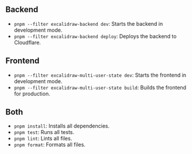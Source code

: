 ## Backend

- `pnpm --filter excalidraw-backend dev`: Starts the backend in development mode.
- `pnpm --filter excalidraw-backend deploy`: Deploys the backend to Cloudflare.

## Frontend

- `pnpm --filter excalidraw-multi-user-state dev`: Starts the frontend in development mode.
- `pnpm --filter excalidraw-multi-user-state build`: Builds the frontend for production.

## Both

- `pnpm install`: Installs all dependencies.
- `pnpm test`: Runs all tests.
- `pnpm lint`: Lints all files.
- `pnpm format`: Formats all files.
